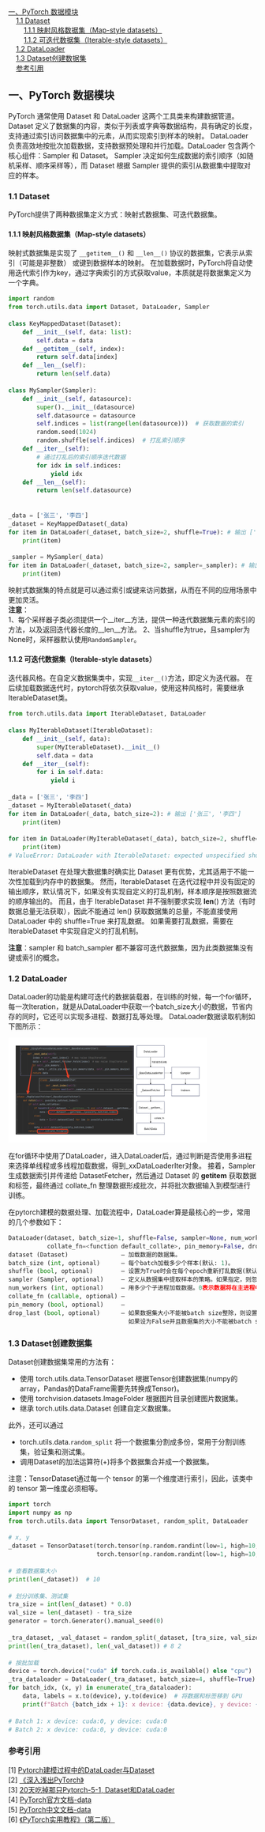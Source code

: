 <nav>
<a href="#一pytorch-数据模块">一、PyTorch 数据模块</a><br/>
&nbsp;&nbsp;&nbsp;&nbsp;<a href="#11-dataset">1.1 Dataset</a><br/>
&nbsp;&nbsp;&nbsp;&nbsp;&nbsp;&nbsp;&nbsp;&nbsp;<a href="#111-映射风格数据集map-style-datasets">1.1.1 映射风格数据集（Map-style datasets）</a><br/>
&nbsp;&nbsp;&nbsp;&nbsp;&nbsp;&nbsp;&nbsp;&nbsp;<a href="#112-可迭代数据集iterable-style-datasets">1.1.2 可迭代数据集（Iterable-style datasets）</a><br/>
&nbsp;&nbsp;&nbsp;&nbsp;<a href="#12-dataloader">1.2 DataLoader</a><br/>
&nbsp;&nbsp;&nbsp;&nbsp;<a href="#13-dataset创建数据集">1.3 Dataset创建数据集</a><br/>
&nbsp;&nbsp;&nbsp;&nbsp;<a href="#参考引用">参考引用</a><br/>
</nav>


## 一、PyTorch 数据模块
PyTorch 通常使用 Dataset 和 DataLoader 这两个工具类来构建数据管道。
Dataset 定义了数据集的内容，类似于列表或字典等数据结构，具有确定的长度，支持通过索引访问数据集中的元素，从而实现索引到样本的映射。
DataLoader 负责高效地按批次加载数据，支持数据预处理和并行加载。DataLoader 包含两个核心组件：Sampler 和 Dataset。
Sampler 决定如何生成数据的索引顺序（如随机采样、顺序采样等），而 Dataset 根据 Sampler 提供的索引从数据集中提取对应的样本。

### 1.1 Dataset
PyTorch提供了两种数据集定义方式：映射式数据集、可迭代数据集。

#### 1.1.1 映射风格数据集（Map-style datasets）
映射式数据集是实现了 `__getitem__()` 和 `__len__()` 协议的数据集，它表示从索引（可能是非整数） 或键到数据样本的映射。
在加载数据时，PyTorch将自动使用迭代索引作为key，通过字典索引的方式获取value，本质就是将数据集定义为一个字典。

```python
import random
from torch.utils.data import Dataset, DataLoader, Sampler

class KeyMappedDataset(Dataset):
    def __init__(self, data: list):
        self.data = data
    def __getitem__(self, index):
        return self.data[index]
    def __len__(self):
        return len(self.data)

class MySampler(Sampler):
    def __init__(self, datasource):
        super().__init__(datasource)
        self.datasource = datasource
        self.indices = list(range(len(datasource)))  # 获取数据的索引
        random.seed(1024)
        random.shuffle(self.indices)  # 打乱索引顺序
    def __iter__(self):
        # 通过打乱后的索引顺序迭代数据
        for idx in self.indices:
            yield idx
    def __len__(self):
        return len(self.datasource)


_data = ['张三', '李四']
_dataset = KeyMappedDataset(_data)
for item in DataLoader(_dataset, batch_size=2, shuffle=True): # 输出 ['张三', '李四']
    print(item)

_sampler = MySampler(_data)
for item in DataLoader(_dataset, batch_size=2, sampler=_sampler): # 输出 ['李四', '张三']
    print(item)
```
映射式数据集的特点就是可以通过索引或键来访问数据，从而在不同的应用场景中更加灵活。<br>
**注意**：<br>
1、每个采样器子类必须提供一个__iter__方法，提供一种迭代数据集元素的索引的方法，以及返回迭代器长度的__len__方法。
2、当shuffle为true，且sampler为None时，采样器默认使用`RandomSampler`。

#### 1.1.2 可迭代数据集（Iterable-style datasets）
迭代器风格。在自定义数据集类中，实现`__iter__()`方法，即定义为迭代器。
在后续加载数据迭代时，pytorch将依次获取value，使用这种风格时，需要继承IterableDataset类。
```python
from torch.utils.data import IterableDataset, DataLoader

class MyIterableDataset(IterableDataset):
    def __init__(self, data):
        super(MyIterableDataset).__init__()
        self.data = data
    def __iter__(self):
        for i in self.data:
            yield i

_data = ['张三', '李四']
_dataset = MyIterableDataset(_data)
for item in DataLoader(_data, batch_size=2): # 输出 ['张三', '李四']
    print(item)

for item in DataLoader(MyIterableDataset(_data), batch_size=2, shuffle=True):
    print(item)
# ValueError: DataLoader with IterableDataset: expected unspecified shuffle option, but got shuffle=True
```
IterableDataset 在处理大数据集时确实比 Dataset 更有优势，尤其适用于不能一次性加载到内存中的数据集。
然而，IterableDataset 在迭代过程中并没有固定的输出顺序，默认情况下，如果没有实现自定义的打乱机制，样本顺序是按照数据流的顺序输出的。
而且，由于 IterableDataset 并不强制要求实现 __len__() 方法（有时数据总量无法获取），因此不能通过 len() 获取数据集的总量，不能直接使用 DataLoader 中的 shuffle=True 来打乱数据。
如果需要打乱数据，需要在 IterableDataset 中实现自定义的打乱机制。<br>

**注意**：sampler 和 batch_sampler 都不兼容可迭代数据集，因为此类数据集没有键或索引的概念。

### 1.2 DataLoader
DataLoader的功能是构建可迭代的数据装载器，在训练的时候，每一个for循环，每一次Iteration，就是从DataLoader中获取一个batch_size大小的数据，节省内存的同时，它还可以实现多进程、数据打乱等处理。
DataLoader数据读取机制如下图所示：<br>

<img src="images/Dataset和DataLoader关系.png" width="80%" height="60%" alt=""><br>

在for循环中使用了DataLoader，进入DataLoader后，通过判断是否使用多进程来选择单线程或多线程加载数据，得到_xxDataLoaderIter对象。
接着，Sampler 生成数据索引并传递给 DatasetFetcher，然后通过 Dataset 的 __getitem__ 获取数据和标签，最终通过 collate_fn 整理数据形成批次，并将批次数据输入到模型进行训练。<br>

在pytorch建模的数据处理、加载流程中，DataLoader算是最核心的一步，常用的几个参数如下：
```python
DataLoader(dataset, batch_size=1, shuffle=False, sampler=None, num_workers=0, 
           collate_fn=<function default_collate>, pin_memory=False, drop_last=False)
dataset (Dataset)               – 加载数据的数据集。
batch_size (int, optional)      – 每个batch加载多少个样本(默认: 1)。
shuffle (bool, optional)        – 设置为True时会在每个epoch重新打乱数据(默认: False).
sampler (Sampler, optional)     – 定义从数据集中提取样本的策略。如果指定，则忽略shuffle参数。
num_workers (int, optional)     – 用多少个子进程加载数据。0表示数据将在主进程中加载(默认: 0)
collate_fn (callable, optional) –
pin_memory (bool, optional)     –
drop_last (bool, optional)      – 如果数据集大小不能被batch size整除，则设置为True后可删除最后一个不完整的batch。
                                  如果设为False并且数据集的大小不能被batch size整除，则最后一个batch将更小。(默认: False)
```

### 1.3 Dataset创建数据集

Dataset创建数据集常用的方法有：
+ 使用 torch.utils.data.TensorDataset 根据Tensor创建数据集(numpy的array，Pandas的DataFrame需要先转换成Tensor)。
+ 使用 torchvision.datasets.ImageFolder 根据图片目录创建图片数据集。<br>
+ 继承 torch.utils.data.Dataset 创建自定义数据集。<br>

此外，还可以通过
+ torch.utils.data.`random_split` 将一个数据集分割成多份，常用于分割训练集，验证集和测试集。<br>
+ 调用Dataset的加法运算符(+)将多个数据集合并成一个数据集。<br>

注意：TensorDataset通过每一个 tensor 的第一个维度进行索引，因此，该类中的 tensor 第一维度必须相等。

```python
import torch
import numpy as np
from torch.utils.data import TensorDataset, random_split, DataLoader

# x, y
_dataset = TensorDataset(torch.tensor(np.random.randint(low=1, high=10, size=(10, 5))), 
                         torch.tensor(np.random.randint(low=1, high=10, size=(10, 1))))

# 查看数据集大小
print(len(_dataset))  # 10

# 划分训练集、测试集
tra_size = int(len(_dataset) * 0.8)
val_size = len(_dataset) - tra_size
generator = torch.Generator().manual_seed(0)

_tra_dataset, _val_dataset = random_split(_dataset, [tra_size, val_size], generator=generator)
print(len(_tra_dataset), len(_val_dataset)) # 8 2

# 按批加载
device = torch.device("cuda" if torch.cuda.is_available() else "cpu")
_tra_dataloader = DataLoader(_tra_dataset, batch_size=4, shuffle=True)
for batch_idx, (x, y) in enumerate(_tra_dataloader):
    data, labels = x.to(device), y.to(device)  # 将数据和标签移到 GPU
    print(f"Batch {batch_idx + 1}: x device: {data.device}, y device: {labels.device}")

# Batch 1: x device: cuda:0, y device: cuda:0
# Batch 2: x device: cuda:0, y device: cuda:0
```


### 参考引用

[1] [Pytorch建模过程中的DataLoader与Dataset](https://www.cnblogs.com/chenhuabin/p/17026018.html)<br>
[2] [《深入浅出PyTorch》](https://github.com/datawhalechina/thorough-pytorch)<br>
[3] [20天吃掉那只Pytorch-5-1, Dataset和DataLoader](https://jackiexiao.github.io/eat_pytorch_in_20_days/5.%E4%B8%AD%E9%98%B6API/5-1%2CDataset%E5%92%8CDataLoader/)<br>
[4] [PyTorch官方文档-data](https://pytorch.org/docs/stable/data.html)<br>
[5] [PyTorch中文文档-data](https://pytorch-cn.readthedocs.io/zh/latest/package_references/data/)<br>
[6] [《PyTorch实用教程》（第二版）](https://github.com/TingsongYu/PyTorch-Tutorial-2nd/releases/tag/v1.0.0)<br>

